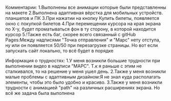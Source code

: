 Комментарии:
1.Выполнены все анимации которые были представленны на макете
2.Выполнена адаптивная вёрстка для мобильных устройств. планшетов и ПК
3.При нажатии на кнопку Купить билеты, появляется окно с покупкой билетов
4.При перемещении курсора на края экрана по X-у, будет проматываться фон в ту сторону, в которой находится курсор
5.!Также есть баг, скорее всего связанный с gitHub Pages:Между надписями "Точка отправления" и "Марс" нету отступа, ну или он появляется 50/50 при перезагрузке страницы. Но вот если запускать сайт локально, то всё будет в порядке

Информация о трудностях:
1.У меня возникли большие трудности при выполнении видео в надписи "МАРС". Т.к я раньше с этим не сталкивался, то на решение у меня ушел день.
2.Также у меня возникли малые проблемы с адаптивным дизайном:Я не знал куда располагать элементы, чтобы это было удобно и красиво.
3.Также у меня возникли трудности с анимацией "path" на различных расширениях экрана. Но всё же задача была выполнена
